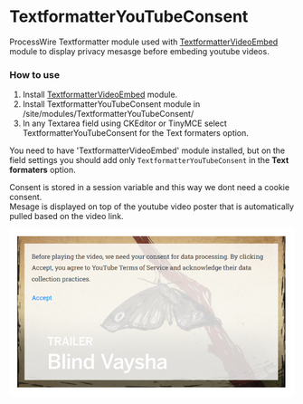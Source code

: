 # TextformatterYouTubeConsent

ProcessWire Textformatter module used with 
<a href="https://processwire.com/modules/textformatter-video-embed/">TextformatterVideoEmbed</a> module to display privacy mesasge before embeding youtube videos.

### How to use

1. Install <a href="https://processwire.com/modules/textformatter-video-embed/">TextformatterVideoEmbed</a> module.
2. Install TextformatterYouTubeConsent module in /site/modules/TextformatterYouTubeConsent/
3. In any Textarea field using CKEditor or TinyMCE select TextformatterYouTubeConsent for the Text formaters option.

You need to have 'TextformatterVideoEmbed' module installed, but on the field settings you should add only `TextformatterYouTubeConsent` in the **Text formaters** option.

Consent is stored in a session variable and this way we dont need a cookie consent.     
Mesage is displayed on top of the youtube video poster that is automatically pulled based on the video link.

<img src="screenshot.png" />
